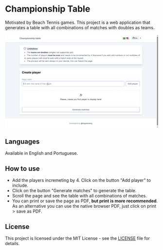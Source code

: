 # Championship Table

Motivated by Beach Tennis games. This project is a web application that generates a table with all combinations of matches with doubles as teams.

![](docs/imgs/app.gif)

## Languages

Available in English and Portuguese.

## How to use

- Add the players incremeting by 4. Click on the button "Add player" to include.
- Click on the button "Generate matches" to generate the table.
- Scroll the page and see the table with all combinations of matches.
- You can print or save the page as PDF, **but print is more recommended**. As an alternative you can use the native browser PDF, just click on print > save as PDF.

## License

This project is licensed under the MIT License - see the [LICENSE](LICENSE) file for details.
